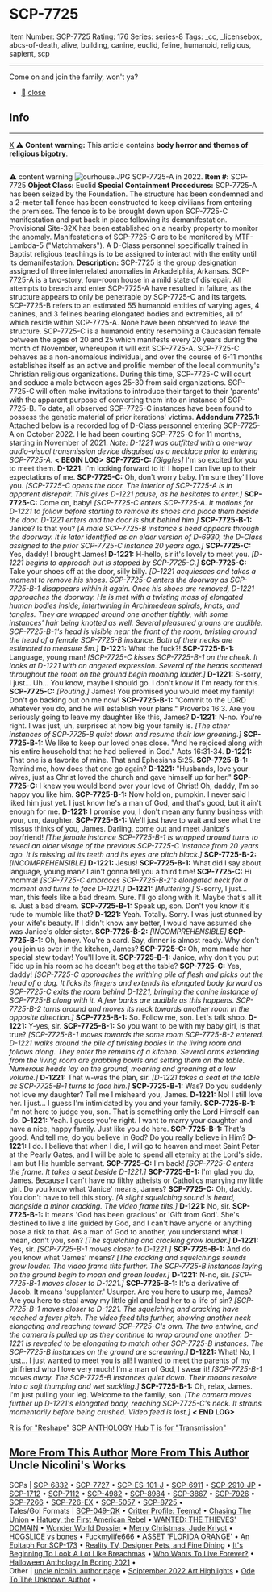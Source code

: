 # SCP-7725
Item Number: SCP-7725
Rating: 176
Series: series-8
Tags: _cc, _licensebox, abcs-of-death, alive, building, canine, euclid, feline, humanoid, religious, sapient, scp

---

Come on and join the family, won't ya?
  * [](javascript:;)
[close](javascript:;)
## Info
* * *
[X](javascript:;)
⚠️ **Content warning:** This article contains **body horror and themes of religious bigotry**.
* * *

⚠️ content warning 
![ourhouse.JPG](https://scp-wiki.wdfiles.com/local--files/scp-7725/ourhouse.JPG)
SCP-7725-A in 2022.
**Item #:** SCP-7725
**Object Class:** Euclid
**Special Containment Procedures:** SCP-7725-A has been seized by the Foundation. The structure has been condemned and a 2-meter tall fence has been constructed to keep civilians from entering the premises. The fence is to be brought down upon SCP-7725-C manifestation and put back in place following its demanifestation. Provisional Site-32X has been established on a nearby property to monitor the anomaly.
Manifestations of SCP-7725-C are to be monitored by MTF-Lambda-5 ("Matchmakers"). A D-Class personnel specifically trained in Baptist religious teachings is to be assigned to interact with the entity until its demanifestation.
**Description:** SCP-7725 is the group designation assigned of three interrelated anomalies in Arkadelphia, Arkansas.
SCP-7725-A is a two-story, four-room house in a mild state of disrepair. All attempts to breach and enter SCP-7725-A have resulted in failure, as the structure appears to only be penetrable by SCP-7725-C and its targets.
SCP-7725-B refers to an estimated 55 humanoid entities of varying ages, 4 canines, and 3 felines bearing elongated bodies and extremities, all of which reside within SCP-7725-A. None have been observed to leave the structure.
SCP-7725-C is a humanoid entity resembling a Caucasian female between the ages of 20 and 25 which manifests every 20 years during the month of November, whereupon it will exit SCP-7725-A. SCP-7725-C behaves as a non-anomalous individual, and over the course of 6-11 months establishes itself as an active and prolific member of the local community's Christian religious organizations.
During this time, SCP-7725-C will court and seduce a male between ages 25-30 from said organizations. SCP-7725-C will often make invitations to introduce their target to their 'parents' with the apparent purpose of converting them into an instance of SCP-7725-B. To date, all observed SCP-7725-C instances have been found to possess the genetic material of prior iterations' victims.
**Addendum 7725.1:** Attached below is a recorded log of D-Class personnel entering SCP-7725-A on October 2022. He had been courting SCP-7725-C for 11 months, starting in November of 2021.
_Note: D-1221 was outfitted with a one-way audio-visual transmission device disguised as a necklace prior to entering SCP-7725-A._
**< BEGIN LOG>**
**SCP-7725-C:** _[Giggles]_ I'm so excited for you to meet them.
**D-1221:** I'm looking forward to it! I hope I can live up to their expectations of me.
**SCP-7725-C:** Oh, don't worry baby. I'm sure they'll love you.
_[SCP-7725-C opens the door. The interior of SCP-7725-A is in apparent disrepair. This gives D-1221 pause, as he hesitates to enter.]_
**SCP-7725-C:** Come on, baby!
_[SCP-7725-C enters SCP-7725-A. It motions for D-1221 to follow before starting to remove its shoes and place them beside the door. D-1221 enters and the door is shut behind him.]_
**SCP-7725-B-1:** Janice? Is that you?
_[A male SCP-7725-B instance's head appears through the doorway. It is later identified as an elder version of D-6930, the D-Class assigned to the prior SCP-7725-C instance 20 years ago.]_
**SCP-7725-C:** Yes, daddy! I brought James!
**D-1221:** H-hello, sir it's lovely to meet you.
_[D-1221 begins to approach but is stopped by SCP-7725-C.]_
**SCP-7725-C:** Take your shoes off at the door, silly billy.
_[D-1221 acquiesces and takes a moment to remove his shoes. SCP-7725-C enters the doorway as SCP-7725-B-1 disappears within it again. Once his shoes are removed, D-1221 approaches the doorway. He is met with a twisting mass of elongated human bodies inside, intertwining in Archimedean spirals, knots, and tangles. They are wrapped around one another tightly, with some instances' hair being knotted as well. Several pleasured groans are audible. SCP-7725-B-1's head is visible near the front of the room, twisting around the head of a female SCP-7725-B instance. Both of their necks are estimated to measure 5m.]_
**D-1221:** What the fuck?!
**SCP-7725-B-1:** Language, young man!
_[SCP-7725-C kisses SCP-7725-B-1 on the cheek. It looks at D-1221 with an angered expression. Several of the heads scattered throughout the room on the ground begin moaning louder.]_
**D-1221:** S-sorry, I just… Uh… You know, maybe I should go. I don't know if I'm ready for this.
**SCP-7725-C:** _[Pouting.]_ James! You promised you would meet my family! Don't go backing out on me now!
**SCP-7725-B-1:** "Commit to the LORD whatever you do, and he will establish your plans." Proverbs 16:3. Are you seriously going to leave my daughter like this, James?
**D-1221:** N-no. You're right. I was just, uh, surprised at how big your family is.
_[The other instances of SCP-7725-B quiet down and resume their low groaning.]_
**SCP-7725-B-1:** We like to keep our loved ones close. "And he rejoiced along with his entire household that he had believed in God." Acts 16:31-34.
**D-1221:** That one is a favorite of mine. That and Ephesians 5:25.
**SCP-7725-B-1:** Remind me, how does that one go again?
**D-1221:** "Husbands, love your wives, just as Christ loved the church and gave himself up for her."
**SCP-7725-C:** I knew you would bond over your love of Christ! Oh, daddy, I'm so happy you like him.
**SCP-7725-B-1:** Now hold on, pumpkin. I never said I liked him just yet. I just know he's a man of God, and that's good, but it ain't enough for me.
**D-1221:** I promise you, I don't mean any funny business with your, um, daughter.
**SCP-7725-B-1:** We'll just have to wait and see what the missus thinks of you, James. Darling, come out and meet Janice's boyfriend!
_[The female instance SCP-7725-B-1 is wrapped around turns to reveal an older visage of the previous SCP-7725-C instance from 20 years ago. It is missing all its teeth and its eyes are pitch black.]_
**SCP-7725-B-2:** _[INCOMPREHENSIBLE]_
**D-1221:** Jesus!
**SCP-7725-B-1:** What did I say about language, young man? I ain't gonna tell you a third time!
**SCP-7725-C:** Hi momma!
_[SCP-7725-C embraces SCP-7725-B-2's elongated neck for a moment and turns to face D-1221.]_
**D-1221:** _[Muttering.]_ S-sorry, I just… man, this feels like a bad dream. Sure. I'll go along with it. Maybe that's all it is. Just a bad dream.
**SCP-7725-B-1:** Speak up, son. Don't you know it's rude to mumble like that?
**D-1221:** Yeah. Totally. Sorry. I was just stunned by your wife's beauty. If I didn't know any better, I would have assumed she was Janice's older sister.
**SCP-7725-B-2:** _[INCOMPREHENSIBLE]_
**SCP-7725-B-1:** Oh, honey. You're a card. Say, dinner is almost ready. Why don't you join us over in the kitchen, James?
**SCP-7725-C:** Oh, mom made her special stew today! You'll love it.
**SCP-7725-B-1:** Janice, why don't you put Fido up in his room so he doesn't beg at the table?
**SCP-7725-C:** Yes, daddy!
_[SCP-7725-C approaches the writhing pile of flesh and picks out the head of a dog. It licks its fingers and extends its elongated body forward as SCP-7725-C exits the room behind D-1221, bringing the canine instance of SCP-7725-B along with it. A few barks are audible as this happens. SCP-7725-B-2 turns around and moves its neck towards another room in the opposite direction.]_
**SCP-7725-B-1:** So. Follow me, son. Let's talk shop.
**D-1221:** Y-yes, sir.
**SCP-7725-B-1:** So you want to be with my baby girl, is that true?
_[SCP-7725-B-1 moves towards the same room SCP-7725-B-2 entered. D-1221 walks around the pile of twisting bodies in the living room and follows along. They enter the remains of a kitchen. Several arms extending from the living room are grabbing bowls and setting them on the table. Numerous heads lay on the ground, moaning and groaning at a low volume.]_
**D-1221:** That w-was the plan, sir.
_[D-1221 takes a seat at the table as SCP-7725-B-1 turns to face him.]_
**SCP-7725-B-1:** Was? Do you suddenly not love my daughter? Tell me I misheard you, James.
**D-1221:** No! I still love her. I just… I guess I'm intimidated by you and your family.
**SCP-7725-B-1:** I'm not here to judge you, son. That is something only the Lord Himself can do.
**D-1221:** Yeah. I guess you're right. I want to marry your daughter and have a nice, happy family. Just like you do here.
**SCP-7725-B-1:** That's good. And tell me, do you believe in God? Do you really believe in Him?
**D-1221:** I do. I believe that when I die, I will go to heaven and meet Saint Peter at the Pearly Gates, and I will be able to spend all eternity at the Lord's side. I am but His humble servant.
**SCP-7725-C:** I'm back!
_[SCP-7725-C enters the frame. It takes a seat beside D-1221.]_
**SCP-7725-B-1:** I'm glad you do, James. Because I can't have no filthy atheists or Catholics marrying my little girl. Do you know what 'Janice' means, James?
**SCP-7725-C:** Oh, daddy. You don't have to tell this story.
_[A slight squelching sound is heard, alongside a minor cracking. The video frame tilts.]_
**D-1221:** No, sir.
**SCP-7725-B-1:** It means 'God has been gracious' or 'Gift from God'. She's destined to live a life guided by God, and I can't have anyone or anything pose a risk to that. As a man of God to another, you understand what I mean, don't you, son?
_[The squelching and cracking grow louder.]_
**D-1221:** Yes, sir.
_[SCP-7725-B-1 moves closer to D-1221.]_
**SCP-7725-B-1:** And do you know what 'James' means?
_[The cracking and squelchings sounds grow louder. The video frame tilts further. The SCP-7725-B instances laying on the ground begin to moan and groan louder.]_
**D-1221:** N-no, sir.
_[SCP-7725-B-1 moves closer to D-1221.]_
**SCP-7725-B-1:** It's a derivative of Jacob. It means 'supplanter.' Usurper. Are you here to usurp me, James? Are you here to steal away my little girl and lead her to a life of sin?
_[SCP-7725-B-1 moves closer to D-1221. The squelching and cracking have reached a fever pitch. The video feed tilts further, showing another neck elongating and reaching toward SCP-7725-C's own. The two entwine, and the camera is pulled up as they continue to wrap around one another. D-1221 is revealed to be elongating to match other SCP-7725-B instances. The SCP-7725-B instances on the ground are screaming.]_
**D-1221:** What! No, I just… I just wanted to meet you is all! I wanted to meet the parents of my girlfriend who I love very much! I'm a man of God, I swear it!
_[SCP-7725-B-1 moves away. The SCP-7725-B instances quiet down. Their moans resolve into a soft thumping and wet suckling.]_
**SCP-7725-B-1:** Oh, relax, James. I'm just pulling your leg. Welcome to the family, son.
_[The camera moves further up D-1221's elongated body, reaching SCP-7725-C's neck. It strains momentarily before being crushed. Video feed is lost.]_
**< END LOG>**
  
  
  

[R is for "Reshape"](/scp-7686)
[SCP ANTHOLOGY Hub](/scp-anthology-hub)
[T is for "Transmission"](/scp-7759)
  

  
  
  
  

[More From This Author](javascript:;)
[More From This Author](javascript:;)
Uncle Nicolini's Works  
---  
SCPs |  [SCP-6832](/scp-6832) • [SCP-7727](/scp-7727) • [SCP-ES-101-J](/scp-es-101-j) • [SCP-6911](/scp-6911) • [SCP-2910-JP](/scp-2910-jp) • [SCP-1712](/scp-1712) • [SCP-7112](/scp-7112) • [SCP-4982](/scp-4982) • [SCP-8984](/scp-8984) • [SCP-3867](/scp-3867) • [SCP-7926](/scp-7926) • [SCP-7266](/scp-7266) • [SCP-726-EX](/scp-726-ex) • [SCP-5057](/scp-5057) • [SCP-8725](/scp-8725) •  
Tales/GoI Formats |  [SCP-049-ΩK](/omega-k-049) • [Critter Profile: Teemo!](/critter-profile-teemo) • [Chasing The Union](/chasing-the-union) • [Hatuey, the First American Rebel](/hatuey) • [WANTED: THE THIEVES' DOMAIN](/wanted-the-thieves-domain) • [Wonder World Dossier](/wonder-world-dossier) • [Merry Christmas, Jude Kriyot](/merry-christmas-jude-kriyot) • [HOGSLICE vs bones](/hogslice-vs-bones) • [Fuckmylife666](/fuckmylife666) • [ASSET 'FLORIDA ORANGE'](/asset-florida-orange) • [An Epitaph For SCP-173](/an-epitaph-for-scp-173) • [Reality TV, Designer Pets, and Fine Dining](/reality-tv-designer-pets-and-fine-dining) • [It's Beginning To Look A Lot Like Breachmas](/its-beginning-to-look-a-lot-like-breachmas) • [Who Wants To Live Forever?](/who-wants-to-live-forever) • [Halloween Anthology In Boring 2021](/halloween-anthology-boring-2021) •  
Other |  [uncle nicolini author page](/uncle-nicolini-author-page) • [Sciptember 2022 Art Highlights](/sciptember-2022-art) • [Ode To The Unknown Author](/ode-to-the-unknown-author) •